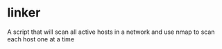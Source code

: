 # linker
A script that will scan all active hosts in a network and use nmap to scan each host one at a time
